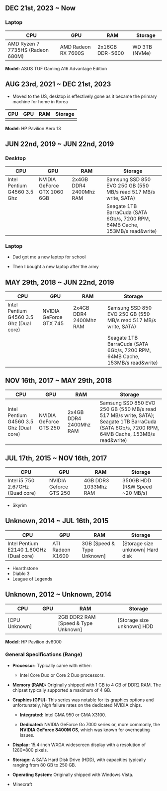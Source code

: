 ## DEC 21st, 2023 ~ Now

### Laptop

| CPU                              | GPU                 | RAM             | Storage       |
| -------------------------------- | ------------------- | --------------- | ------------- |
| AMD Ryzen 7 7735HS (Radeon 680M) | AMD Radeon RX 7600S | 2x16GB DDR-5600 | WD 3TB (NVMe) |

**Model:** ASUS TUF Gaming A16 Advantage Edition

## AUG 23rd, 2021 ~ DEC 21st, 2023

- Moved to the US, desktop is effectively gone as it became the primary machine for home in Korea

| CPU | GPU | RAM | Storage |
| --- | --- | --- | ------- |
|     |     |     |         |

**Model:** HP Pavilion Aero 13

## JUN 22nd, 2019 ~ JUN 22nd, 2019

### Desktop

| CPU                         | GPU                         | RAM                    | Storage                                                                      |
| --------------------------- | --------------------------- | ---------------------- | ---------------------------------------------------------------------------- |
| Intel Pentium G4560 3.5 Ghz | NVIDIA GeForce GTX 1060 6GB | 2x4GB DDR4 2400Mhz RAM | Samsung SSD 850 EVO 250 GB (550 MB/s read 517 MB/s write, SATA)              |
|                             |                             |                        | Seagate 1TB BarraCuda (SATA 6Gb/s, 7200 RPM, 64MB Cache, 153MB/s read&write) |

### Laptop
- Dad got me a new laptop for school

- Then I bought a new laptop after the army

## MAY 29th, 2018 ~ JUN 22nd, 2019

| CPU                                     | GPU                    | RAM                    | Storage                                                                      |
| --------------------------------------- | ---------------------- | ---------------------- | ---------------------------------------------------------------------------- |
| Intel Pentium G4560 3.5 Ghz (Dual core) | NVIDIA GeForce GTX 745 | 2x4GB DDR4 2400Mhz RAM | Samsung SSD 850 EVO 250 GB (550 MB/s read 517 MB/s write, SATA)              |
|                                         |                        |                        | Seagate 1TB BarraCuda (SATA 6Gb/s, 7200 RPM, 64MB Cache, 153MB/s read&write) |
## NOV 16th, 2017 ~ MAY 29th, 2018

| CPU                                     | GPU                    | RAM                    | Storage                                                                                                                                       |
| --------------------------------------- | ---------------------- | ---------------------- | --------------------------------------------------------------------------------------------------------------------------------------------- |
| Intel Pentium G4560 3.5 Ghz (Dual core) | NVIDIA GeForce GTS 250 | 2x4GB DDR4 2400Mhz RAM | Samsung SSD 850 EVO 250 GB (550 MB/s read 517 MB/s write, SATA); Seagate 1TB BarraCuda (SATA 6Gb/s, 7200 RPM, 64MB Cache, 153MB/s read&write) |

## JUL 17th, 2015 ~ NOV 16th, 2017

| CPU                              | GPU                    | RAM                  | Storage                        |
| -------------------------------- | ---------------------- | -------------------- | ------------------------------ |
| Intel i5 750 2.67GHz (Quad core) | NVIDIA Geforce GTS 250 | 4GB DDR3 1033Mhz RAM | 350GB HDD (R&W Speed ~20 MB/s) |

- Skyrim

## Unknown, 2014 ~ JUL 16th, 2015

| CPU                                     | GPU              | RAM                        | Storage                          |
| --------------------------------------- | ---------------- | -------------------------- | -------------------------------- |
| Intel Pentium E2140 1.60GHz (Dual core) | ATI Radeon X1600 | 3GB [Speed & Type Unknown] | [Storage size unknown] Hard disk |

- Hearthstone
- Diablo 3
- League of Legends

## Unknown, 2012 ~ Unknown, 2014

| CPU           | GPU | RAM                                 | Storage                    |
| ------------- | --- | ----------------------------------- | -------------------------- |
| [CPU Unknown] |     | 2GB DDR2 RAM [Speed & Type Unknown] | [Storage size unknown] HDD |

**Model:** HP Pavilion dv6000

### **General Specifications (Range)**

- **Processor:** Typically came with either:
    - Intel Core Duo or Core 2 Duo processors.
- **Memory (RAM):** Originally shipped with 1 GB to 4 GB of DDR2 RAM. The chipset typically supported a maximum of 4 GB.
    
- **Graphics (GPU):** This series was notable for its graphics options and unfortunately, high failure rates on the dedicated NVIDIA chips.
    
    - **Integrated:** Intel GMA 950 or GMA X3100.
        
    - **Dedicated:** NVIDIA GeForce Go 7000 series or, more commonly, the **NVIDIA GeForce 8400M GS**, which was known for overheating issues.
        
- **Display:** 15.4-inch WXGA widescreen display with a resolution of 1280×800 pixels.
    
- **Storage:** A SATA Hard Disk Drive (HDD), with capacities typically ranging from 80 GB to 250 GB.
    
- **Operating System:** Originally shipped with Windows Vista.
- Minecraft

